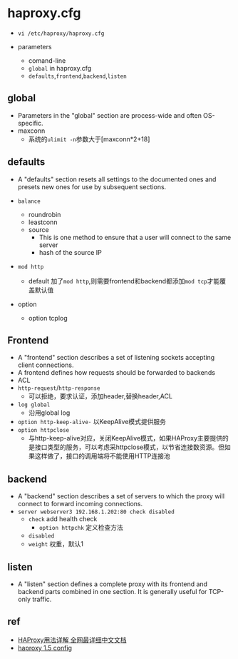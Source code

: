 # haproxy.cfg

+ `vi /etc/haproxy/haproxy.cfg`

+ parameters
    + comand-line
    + `global` in haproxy.cfg
    + `defaults`,`frontend`,`backend`,`listen`

## global

+ Parameters in the "global" section are process-wide and often OS-specific.
+ maxconn
    + 系统的`ulimit -n`参数大于[maxconn*2+18]


## defaults
+ A "defaults" section resets all settings to the documented ones and presets new
ones for use by subsequent sections.

+ `balance`
    + roundrobin
    + leastconn
    + source
        + This is one method to ensure that a user will connect to the same server
        + hash of the source IP
        
+ `mod http`
    + default 加了`mod http`,则需要frontend和backend都添加`mod tcp`才能覆盖默认值

+ option
    + option tcplog


## Frontend
+ A "frontend" section describes a set of listening sockets accepting client
connections.
+ A frontend defines how requests should be forwarded to backends
+ ACL
+ `http-request`/`http-response`
    + 可以拒绝，要求认证，添加header,替换header,ACL
+ `log global`
    + 沿用global log
+ `option http-keep-alive·` 以KeepAlive模式提供服务
+ `option httpclose`
    + 与http-keep-alive对应，关闭KeepAlive模式，如果HAProxy主要提供的是接口类型的服务，可以考虑采httpclose模式，以节省连接数资源。但如果这样做了，接口的调用端将不能使用HTTP连接池

## backend
+ A "backend" section describes a set of servers to which the proxy will connect
to forward incoming connections.
+ `server webserver3 192.168.1.202:80 check disabled`
    + `check` add health check
        + `option httpchk` 定义检查方法
    + `disabled`
    + `weight` 权重，默认1
    



## listen
+ A "listen" section defines a complete proxy with its frontend and backend
parts combined in one section. It is generally useful for TCP-only traffic.

## ref

+ [HAProxy用法详解 全网最详细中文文档](http://www.ttlsa.com/linux/haproxy-study-tutorial/)
+ [haproxy 1.5 config](http://www.haproxy.org/download/1.5/doc/configuration.txt)

